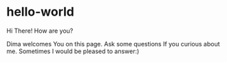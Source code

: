 # hello-world

Hi There!
How are you?

Dima welcomes You on this page. Ask some questions If you curious about me. Sometimes I would be pleased to answer:)
